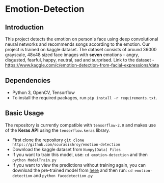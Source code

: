 # Emotion-Detection
## Introduction
This project detects the emotion on person's face using deep convolutional neural networks and recommends songs according to the emotion. Our project is trained on kaggle dataset. The dataset consists of around 36000 grayscale, 48x48 sized face images with **seven** emotions - angry, disgusted, fearful, happy, neutral, sad and surprised.
Link to the dataset - https://www.kaggle.com/c/emotion-detection-from-facial-expressions/data
## Dependencies
- Python 3, OpenCV, Tensorflow
- To install the required packages, run `pip install -r requirements.txt`.
## Basic Usage
The repository is currently compatible with `tensorflow-2.0` and makes use of the **Keras API** using the `tensorflow.keras` library.
- First clone the repository 
`git clone https://github.com/sourasishroy/emotion-detection`
- Download the kaggle dataset from `Numpy(Data) Files`
- If you want to train this model, use: `cd emotion-detection` and then `python ModelTrain.py`
- If you want to view the predictions without training again, you can download the pre-trained model from [here](https://github.com/sourasishroy/emotion-detection/blob/master/model.h5) and then run: `cd emotion-detection` and
`python facedetection.py`
